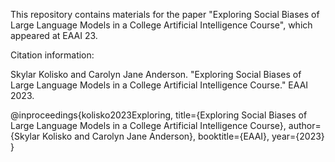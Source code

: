This repository contains materials for the paper "Exploring Social Biases of Large Language Models in a College Artificial Intelligence Course", which appeared at EAAI 23.

Citation information:

Skylar Kolisko and Carolyn Jane Anderson. "Exploring Social Biases of Large Language Models in a College Artificial Intelligence Course." EAAI 2023.

@inproceedings{kolisko2023Exploring,
  title={Exploring Social Biases of Large Language Models in a College Artificial Intelligence Course},
  author={Skylar Kolisko and Carolyn Jane Anderson},
  booktitle={EAAI},
  year={2023}
}

